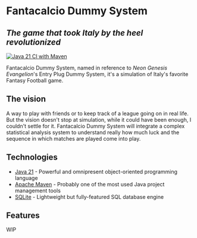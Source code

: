 <style>h1,h2,h3,h4 { border-bottom: 0; } </style>
# Fantacalcio Dummy System
## _The game that took Italy by the heel revolutionized_

[![Java 21 CI with Maven](https://github.com/Syro98/FantacalcioDummySystem/actions/workflows/maven.yml/badge.svg)](https://github.com/Syro98/FantacalcioDummySystem/actions/workflows/maven.yml)

Fantacalcio Dummy System, named in reference to *Neon Genesis Evangelion*'s
Entry Plug Dummy System, it's a simulation of Italy's favorite Fantasy Football game. 

## The vision
A way to play with friends or to keep track of a league going on in real life. 
But the vision doesn't stop at simulation, while it could have been enough, 
I couldn't settle for it. Fantacalcio Dummy System will integrate a complex
statistical analysis system to understand really how much luck and the sequence 
in which matches are played come into play.

## Technologies
- [Java 21](https://www.java.com/) - Powerful and omnipresent object-oriented programming language
- [Apache Maven](https://maven.apache.org/) - Probably one of the most used Java project management tools
- [SQLite](https://www.sqlite.org) - Lightweight but fully-featured SQL database engine

## Features
WIP
